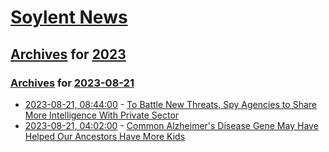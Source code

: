 # [Soylent News](../../../README.md)

## [Archives](../../index.md) for [2023](../index.md)

### [Archives](../../index.md) for [2023-08-21](index.md)

* [2023-08-21, 08:44:00](https://soylentnews.org/article.pl?sid=23/08/20/0150219&from=rss) - [To Battle New Threats, Spy Agencies to Share More Intelligence With Private Sector](https://soylentnews.org/article.pl?sid=23/08/20/0150219&from=rss)
* [2023-08-21, 04:02:00](https://soylentnews.org/article.pl?sid=23/08/20/0138255&from=rss) - [Common Alzheimer's Disease Gene May Have Helped Our Ancestors Have More Kids](https://soylentnews.org/article.pl?sid=23/08/20/0138255&from=rss)
